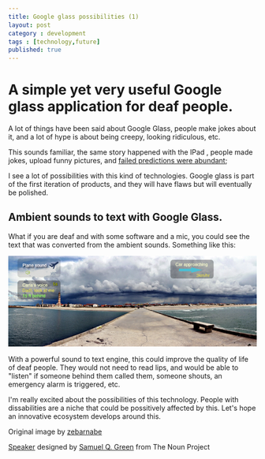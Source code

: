 ```yaml
---
title: Google glass possibilities (1)
layout: post
category : development
tags : [technology,future]
published: true
---
```


# A simple yet very useful Google glass application for deaf people.

A lot of things have been said about  Google Glass, people make jokes about it, and a lot of hype is about being creepy, looking ridiculous, etc. 

This sounds familiar, the same story happened with the IPad , people made jokes, upload funny pictures, and [failed predictions were abundant](https://www.google.com/webhp?sa=N&hl=en&tab=lw#sclient=psy&hl=en&safe=off&site=webhp&q=%22ipad+will+fail%22&aq=f&aqi=&aql=&oq=&gs_rfai=&pbx=1&fp=1&bav=on.2,or.r_cp.r_qf.&cad=b);

I see a lot of possibilities with this kind of technologies. Google glass is part of the first iteration of products, and they will have flaws but will eventually be polished.


## Ambient sounds to text with Google Glass.

What if you are deaf and with some software and a mic, you could see the text that was converted from the ambient sounds. Something like this:

![glass1](/img/glass1.png)


With a powerful sound to text engine, this could improve the quality of life of deaf people. They would not need to read lips, and would be able to "listen" if someone behind them called them, someone shouts, an emergency alarm is triggered, etc.

I'm really excited about the possibilities of this technology. People with dissabilities are a niche that could be possitively affected by this. Let's hope an innovative ecosystem develops around this.

Original image by [zebarnabe](http://www.flickr.com/photos/zebarnabe/7122425917/)

<a href="http://thenounproject.com/noun/speaker/#icon-No4106" target="_blank">Speaker</a>
designed by 
<a href="http://thenounproject.com/squintongreen" target="_blank">Samuel Q. Green</a>
from The Noun Project